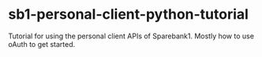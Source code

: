 # sb1-personal-client-python-tutorial
Tutorial for using the personal client APIs of Sparebank1. Mostly how to use oAuth to get started.
